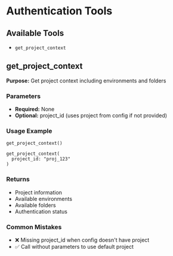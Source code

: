 # Authentication Tools

## Available Tools
- `get_project_context`

## get_project_context

**Purpose:** Get project context including environments and folders

### Parameters
- **Required:** None
- **Optional:** project_id (uses project from config if not provided)

### Usage Example
```
get_project_context()

get_project_context(
  project_id: "proj_123"
)
```

### Returns
- Project information
- Available environments
- Available folders
- Authentication status

### Common Mistakes
- ❌ Missing project_id when config doesn't have project
- ✅ Call without parameters to use default project